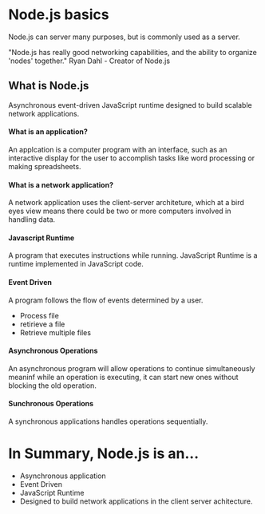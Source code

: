 # Node.js basics

Node.js can server many purposes, but is commonly used as a server.

"Node.js has really good networking capabilities, and the ability to organize 'nodes' together." Ryan Dahl - Creator of Node.js 

## What is Node.js
Asynchronous event-driven JavaScript runtime designed to build scalable network applications.

#### What is an application?

An applcation is a computer program with an interface, such as an interactive display for the user to accomplish tasks like word processing or making spreadsheets.

#### What is a network application?

A network application uses the client-server architeture, which at a bird eyes view means there could be two or more computers involved in handling data.


#### Javascript Runtime 

A program that executes instructions while running. JavaScript Runtime is a runtime implemented in JavaScript code.

#### Event Driven

A program follows the flow of events determined by a user.
  - Process file
  - retirieve a file
  - Retrieve multiple files

#### Asynchronous Operations

An asynchronous program will allow operations to continue simultaneously meaninf while an operation is executing, it can start new ones without blocking the old operation.

#### Sunchronous Operations

A synchronous applications handles operations sequentially.

# In Summary, Node.js is an...
- Asynchronous application
- Event Driven
- JavaScript Runtime
- Designed to build network applications in the client server achitecture.
